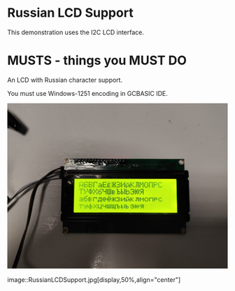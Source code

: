 # Russian LCD Support

This demonstration uses the I2C LCD interface. 


# MUSTS - things you MUST DO

An LCD with Russian character support.

You must use Windows-1251 encoding in GCBASIC IDE.

![Example shown on an LCD](RussianLCDSupport.jpg)

image::RussianLCDSupport.jpg[display,50%,align="center"] 


